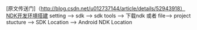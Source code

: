[原文传送门]（http://blog.csdn.net/u012737144/article/details/52943918）
[NDK开发环境搭建](http://blog.csdn.net/shensky711/article/details/52763192)
setting -->  sdk  -->  sdk tools -->  下载ndk
或者 file--> project stucture -->  SDK Location --> Android NDK Location
